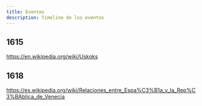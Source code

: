 ```yaml
---
title: Eventos
description: Timeline de los eventos
---
```



## 1615

https://en.wikipedia.org/wiki/Uskoks

## 1618
https://es.wikipedia.org/wiki/Relaciones_entre_Espa%C3%B1a_y_la_Rep%C3%BAblica_de_Venecia